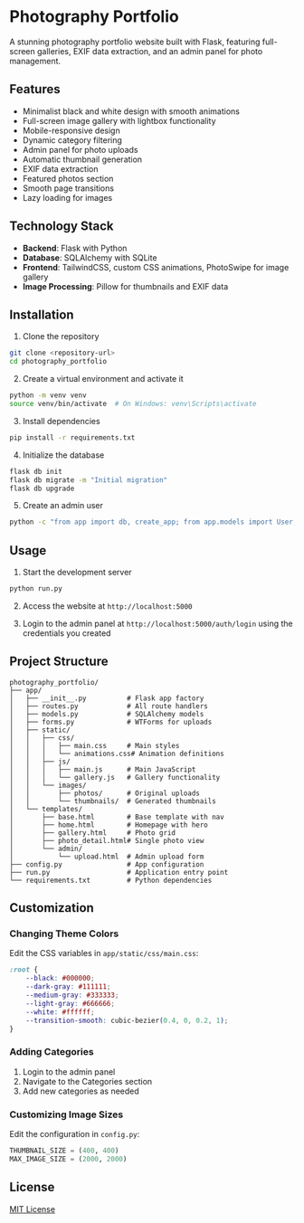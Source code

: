 # Photography Portfolio

A stunning photography portfolio website built with Flask, featuring full-screen galleries, EXIF data extraction, and an admin panel for photo management.

## Features

- Minimalist black and white design with smooth animations
- Full-screen image gallery with lightbox functionality
- Mobile-responsive design
- Dynamic category filtering
- Admin panel for photo uploads
- Automatic thumbnail generation
- EXIF data extraction
- Featured photos section
- Smooth page transitions
- Lazy loading for images

## Technology Stack

- **Backend**: Flask with Python
- **Database**: SQLAlchemy with SQLite
- **Frontend**: TailwindCSS, custom CSS animations, PhotoSwipe for image gallery
- **Image Processing**: Pillow for thumbnails and EXIF data

## Installation

1. Clone the repository

```bash
git clone <repository-url>
cd photography_portfolio
```

2. Create a virtual environment and activate it

```bash
python -m venv venv
source venv/bin/activate  # On Windows: venv\Scripts\activate
```

3. Install dependencies

```bash
pip install -r requirements.txt
```

4. Initialize the database

```bash
flask db init
flask db migrate -m "Initial migration"
flask db upgrade
```

5. Create an admin user

```bash
python -c "from app import db, create_app; from app.models import User; app = create_app(); app.app_context().push(); admin = User(username='admin', is_admin=True); admin.set_password('your_secure_password'); db.session.add(admin); db.session.commit(); print('Admin user created!')"
```

## Usage

1. Start the development server

```bash
python run.py
```

2. Access the website at `http://localhost:5000`

3. Login to the admin panel at `http://localhost:5000/auth/login` using the credentials you created

## Project Structure

```
photography_portfolio/
├── app/
│   ├── __init__.py          # Flask app factory
│   ├── routes.py            # All route handlers
│   ├── models.py            # SQLAlchemy models
│   ├── forms.py             # WTForms for uploads
│   ├── static/
│   │   ├── css/
│   │   │   ├── main.css     # Main styles
│   │   │   └── animations.css# Animation definitions
│   │   ├── js/
│   │   │   ├── main.js      # Main JavaScript
│   │   │   └── gallery.js   # Gallery functionality
│   │   └── images/
│   │       ├── photos/      # Original uploads
│   │       └── thumbnails/  # Generated thumbnails
│   └── templates/
│       ├── base.html        # Base template with nav
│       ├── home.html        # Homepage with hero
│       ├── gallery.html     # Photo grid
│       ├── photo_detail.html# Single photo view
│       └── admin/
│           └── upload.html  # Admin upload form
├── config.py                # App configuration
├── run.py                   # Application entry point
└── requirements.txt         # Python dependencies
```

## Customization

### Changing Theme Colors

Edit the CSS variables in `app/static/css/main.css`:

```css
:root {
    --black: #000000;
    --dark-gray: #111111;
    --medium-gray: #333333;
    --light-gray: #666666;
    --white: #ffffff;
    --transition-smooth: cubic-bezier(0.4, 0, 0.2, 1);
}
```

### Adding Categories

1. Login to the admin panel
2. Navigate to the Categories section
3. Add new categories as needed

### Customizing Image Sizes

Edit the configuration in `config.py`:

```python
THUMBNAIL_SIZE = (400, 400)
MAX_IMAGE_SIZE = (2000, 2000)
```

## License

[MIT License](LICENSE) 